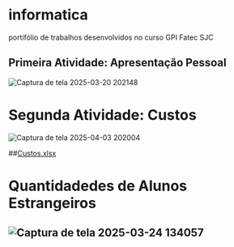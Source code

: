 # informatica
portifólio de trabalhos desenvolvidos no curso GPI Fatec SJC 
## Primeira Atividade: Apresentação Pessoal
![Captura de tela 2025-03-20 202148](https://github.com/user-attachments/assets/50498c79-f7fb-4ba5-9ac1-4722ddb09114)
# Segunda Atividade: Custos
![Captura de tela 2025-04-03 202004](https://github.com/user-attachments/assets/012c3d95-ea41-4460-9c43-173e7f60d698)

##[Custos.xlsx](https://github.com/user-attachments/files/19595914/Custos.xlsx)



# Quantidadedes de Alunos Estrangeiros
## ![Captura de tela 2025-03-24 134057](https://github.com/user-attachments/assets/40c120b6-4251-43ca-a8b4-74ea877d11c2)
